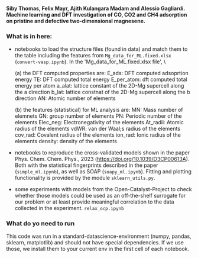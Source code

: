 #### Siby Thomas, Felix Mayr, Ajith Kulangara Madam and Alessio Gagliardi. Machine learning and DFT investigation of CO, CO2 and CH4 adsorption on pristine and defective two-dimensional magnesene. 

### What is in here:
- notebooks to load the structure files (found in data) and match them to the table including the features from `Mg_data_for_ML.fixed.xlsx` (`convert-vasp.ipynb`). In the 'Mg_data_for_ML.fixed.xlsx file', \

	(a) the DFT computed properties are:
	E_ads: DFT computed adsoprtion energy
	TE: DFT computed total energy
	E_per_atom: dft computed total energy per atom
	a_alat: lattice constant of the 2D-Mg supercell along the a direction
	b_lat: lattice constnat of the 2D-Mg supercell along the b direction
	AN: Atomic number of elements 

	(b) the features (statistical) for ML analysis are:
	MN: Mass number of elemnets
	GN: group number of elements
	PN: Periodic number of the elements
	Elec_neg: Electronegativity of the elements
	At_radii: Atomic radius of the elements
	vdWR: van der Waal;s radius of the elements
	cov_rad: Covalent radius of the elements
	ion_rad: Ionic radius of the elements
	density: density of the elements

- notebooks to reproduce the cross-validated models shown in the paper Phys. Chem. Chem. Phys., 2023 (https://doi.org/10.1039/D3CP00613A). Both with the statistical fingerprints described in the paper (`simple_ml.ipynb`), as well as SOAP (`soapy_ml.ipynb`). Fitting and plotting functionality is provided by the module `sklearn_utils.py`.

- some experiments with models from the Open-Catalyst-Project to check whether those models could be used as an off-the-shelf surrogate for our problem or at least provide meaningful 
  correlation to the data collected in the experiment. `relax_ocp.ipynb`

### What do yo need to run
This code was run in a standard-datascience-environment (numpy, pandas, sklearn, matplotlib) and should not have special dependencies. 
If we use those, we install them to your current env in the first cell of each notebook.
